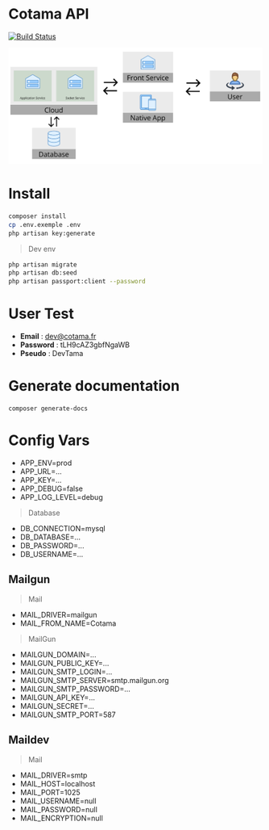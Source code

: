 # Cotama API 
[![Build Status](https://travis-ci.com/Ealenn/Cotama-API.svg?token=pzmEyFi3sozv2AJWbeuN&branch=master)](https://travis-ci.com/Ealenn/Cotama-API) 

![](https://github.com/Ealenn/Cotama-API/blob/master/.pictures/graph.png?raw=true)

# Install 
```sh
composer install
cp .env.exemple .env
php artisan key:generate
```

> Dev env
```sh
php artisan migrate
php artisan db:seed
php artisan passport:client --password
```

# User Test
- **Email** : dev@cotama.fr
- **Password** : tLH9cAZ3gbfNgaWB
- **Pseudo** : DevTama

# Generate documentation 
```
composer generate-docs
```

# Config Vars
- APP_ENV=prod
- APP_URL=...
- APP_KEY=...
- APP_DEBUG=false
- APP_LOG_LEVEL=debug

> Database
- DB_CONNECTION=mysql
- DB_DATABASE=...
- DB_PASSWORD=...
- DB_USERNAME=...

## Mailgun
> Mail
- MAIL_DRIVER=mailgun
- MAIL_FROM_NAME=Cotama

> MailGun
- MAILGUN_DOMAIN=...
- MAILGUN_PUBLIC_KEY=...
- MAILGUN_SMTP_LOGIN=...
- MAILGUN_SMTP_SERVER=smtp.mailgun.org
- MAILGUN_SMTP_PASSWORD=...
- MAILGUN_API_KEY=...
- MAILGUN_SECRET=...
- MAILGUN_SMTP_PORT=587

## Maildev
> Mail
- MAIL_DRIVER=smtp
- MAIL_HOST=localhost
- MAIL_PORT=1025
- MAIL_USERNAME=null
- MAIL_PASSWORD=null
- MAIL_ENCRYPTION=null